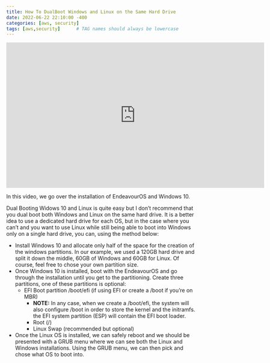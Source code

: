 ```yaml
---
title: How To DualBoot Windows and Linux on the Same Hard Drive
date: 2022-06-22 22:10:00 -400
categories: [aws, security]
tags: [aws,security]      # TAG names should always be lowercase
---
```


<iframe width="686" height="386" src="https://www.youtube.com/embed/ixsi-Tmaz80" title="How to Dual Boot Linux and Windows on the same hard drive, featuring EndeavourOS and Windows 10." frameborder="0" allow="accelerometer; autoplay; clipboard-write; encrypted-media; gyroscope; picture-in-picture" allowfullscreen></iframe>

In this video, we go over the installation of EndeavourOS and Windows 10.

Dual Booting Widows 10 and Linux is quite easy but I don’t recommend that you dual boot both Windows and Linux on the same hard drive. It is a better idea to use a dedicated hard drive for each OS, but in the case where you can’t and you want to use Linux while still being able to boot into Windows only on a single hard drive, you can, using the method below:

* Install Windows 10 and allocate only half of the space for the creation of the windows partitions. In our example, we used a 120GB hard drive and split it down the middle, 60GB of Windows and 60GB for Linux. Of course, feel free to chose your own partition size.
* Once Windows 10 is installed, boot with the EndeavourOS and go through the installation until you get to the partitioning. Create three partitions, one of these partitions is optional:
   * EFI Boot partition /boot/efi (if using EFI or create a /boot if you’re on MBR)
     * <b>NOTE:</b> In any case, when we create a /boot/efi, the system will also configure /boot in order to store the kernel and the initramfs. the EFI system partition (ESP) will contain the EFI boot loader.
     * Root (/)
     * Linux Swap (recommended but optional)
* Once the Linux OS is installed, we can safely reboot and we should be presented with a GRUB menu where we can see both the Linux and Windows installations. Using the GRUB menu, we can then pick and chose what OS to boot into.